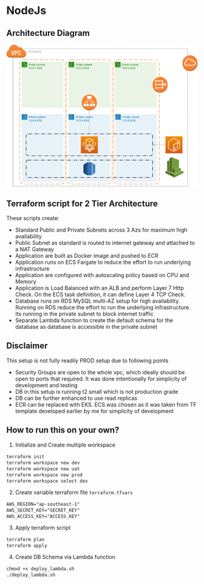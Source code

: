 # NodeJs
## Architecture Diagram

![Architecture Diagram](screenshots/aws.jpg?raw=true "Architecture Diagram")

## Terraform script for 2 Tier Architecture
These scripts create:
* Standard Public and Private Subnets across 3 Azs for maximum high availability
* Public Subnet as standard is routed to internet gateway and attached to a NAT Gateway
* Application are built as Docker image and pushed to ECR
* Application runs on ECS Fargate to reduce the effort to run underlying infrastructure
* Application are configured with autoscaling policy based on CPU and Memory
* Application is Load Balanced with an ALB and perform Layer 7 Http Check. On the ECS task definition, it can define Layer 4 TCP Check.
* Database runs on RDS MySQL multi-AZ setup for high availability. Running on RDS reduce the effort to run the underlying infrastructure. Its running in the private subnet to block internet traffic
* Separate Lambda function to create the default schema for the database as database is accessible in the private subnet


## Disclaimer
This setup is not fully readily PROD setup due to following points
* Security Groups are open to the whole vpc, which ideally should be open to ports that required. It was done intentionally for simplicity of development and testing
* DB in this setup is running t2.small which is not production grade
* DB can be further enhanced to use read replicas
* ECR can be replaced with EKS. ECS was chosen as it was taken from TF template developed earlier by me for simplicity of development

## How to run this on your own?
1. Initialize and Create multiple workspace
```
terraform init 
terraform workspace new dev
terraform workspace new uat
terraform workspace new prod
terraform workspace select dev
```
2. Create variable terraform file `terraform.tfvars`
```
AWS_REGION="ap-southeast-1"
AWS_SECRET_KEY="SECRET_KEY"
AWS_ACCESS_KEY="ACCESS_KEY"
```
3. Apply terraform script
```
terraform plan
terraform apply
```
4. Create DB Schema via Lambda function

```
chmod +x deploy_lambda.sh
./deploy_lambda.sh
```

